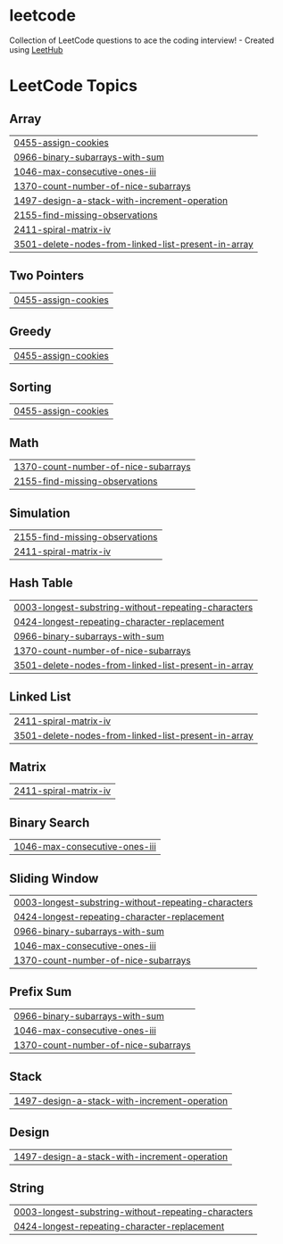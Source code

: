 # leetcode
Collection of LeetCode questions to ace the coding interview! - Created using [LeetHub](https://github.com/QasimWani/LeetHub)

<!---LeetCode Topics Start-->
# LeetCode Topics
## Array
|  |
| ------- |
| [0455-assign-cookies](https://github.com/Twon99/leetcode/tree/master/0455-assign-cookies) |
| [0966-binary-subarrays-with-sum](https://github.com/Twon99/leetcode/tree/master/0966-binary-subarrays-with-sum) |
| [1046-max-consecutive-ones-iii](https://github.com/Twon99/leetcode/tree/master/1046-max-consecutive-ones-iii) |
| [1370-count-number-of-nice-subarrays](https://github.com/Twon99/leetcode/tree/master/1370-count-number-of-nice-subarrays) |
| [1497-design-a-stack-with-increment-operation](https://github.com/Twon99/leetcode/tree/master/1497-design-a-stack-with-increment-operation) |
| [2155-find-missing-observations](https://github.com/Twon99/leetcode/tree/master/2155-find-missing-observations) |
| [2411-spiral-matrix-iv](https://github.com/Twon99/leetcode/tree/master/2411-spiral-matrix-iv) |
| [3501-delete-nodes-from-linked-list-present-in-array](https://github.com/Twon99/leetcode/tree/master/3501-delete-nodes-from-linked-list-present-in-array) |
## Two Pointers
|  |
| ------- |
| [0455-assign-cookies](https://github.com/Twon99/leetcode/tree/master/0455-assign-cookies) |
## Greedy
|  |
| ------- |
| [0455-assign-cookies](https://github.com/Twon99/leetcode/tree/master/0455-assign-cookies) |
## Sorting
|  |
| ------- |
| [0455-assign-cookies](https://github.com/Twon99/leetcode/tree/master/0455-assign-cookies) |
## Math
|  |
| ------- |
| [1370-count-number-of-nice-subarrays](https://github.com/Twon99/leetcode/tree/master/1370-count-number-of-nice-subarrays) |
| [2155-find-missing-observations](https://github.com/Twon99/leetcode/tree/master/2155-find-missing-observations) |
## Simulation
|  |
| ------- |
| [2155-find-missing-observations](https://github.com/Twon99/leetcode/tree/master/2155-find-missing-observations) |
| [2411-spiral-matrix-iv](https://github.com/Twon99/leetcode/tree/master/2411-spiral-matrix-iv) |
## Hash Table
|  |
| ------- |
| [0003-longest-substring-without-repeating-characters](https://github.com/Twon99/leetcode/tree/master/0003-longest-substring-without-repeating-characters) |
| [0424-longest-repeating-character-replacement](https://github.com/Twon99/leetcode/tree/master/0424-longest-repeating-character-replacement) |
| [0966-binary-subarrays-with-sum](https://github.com/Twon99/leetcode/tree/master/0966-binary-subarrays-with-sum) |
| [1370-count-number-of-nice-subarrays](https://github.com/Twon99/leetcode/tree/master/1370-count-number-of-nice-subarrays) |
| [3501-delete-nodes-from-linked-list-present-in-array](https://github.com/Twon99/leetcode/tree/master/3501-delete-nodes-from-linked-list-present-in-array) |
## Linked List
|  |
| ------- |
| [2411-spiral-matrix-iv](https://github.com/Twon99/leetcode/tree/master/2411-spiral-matrix-iv) |
| [3501-delete-nodes-from-linked-list-present-in-array](https://github.com/Twon99/leetcode/tree/master/3501-delete-nodes-from-linked-list-present-in-array) |
## Matrix
|  |
| ------- |
| [2411-spiral-matrix-iv](https://github.com/Twon99/leetcode/tree/master/2411-spiral-matrix-iv) |
## Binary Search
|  |
| ------- |
| [1046-max-consecutive-ones-iii](https://github.com/Twon99/leetcode/tree/master/1046-max-consecutive-ones-iii) |
## Sliding Window
|  |
| ------- |
| [0003-longest-substring-without-repeating-characters](https://github.com/Twon99/leetcode/tree/master/0003-longest-substring-without-repeating-characters) |
| [0424-longest-repeating-character-replacement](https://github.com/Twon99/leetcode/tree/master/0424-longest-repeating-character-replacement) |
| [0966-binary-subarrays-with-sum](https://github.com/Twon99/leetcode/tree/master/0966-binary-subarrays-with-sum) |
| [1046-max-consecutive-ones-iii](https://github.com/Twon99/leetcode/tree/master/1046-max-consecutive-ones-iii) |
| [1370-count-number-of-nice-subarrays](https://github.com/Twon99/leetcode/tree/master/1370-count-number-of-nice-subarrays) |
## Prefix Sum
|  |
| ------- |
| [0966-binary-subarrays-with-sum](https://github.com/Twon99/leetcode/tree/master/0966-binary-subarrays-with-sum) |
| [1046-max-consecutive-ones-iii](https://github.com/Twon99/leetcode/tree/master/1046-max-consecutive-ones-iii) |
| [1370-count-number-of-nice-subarrays](https://github.com/Twon99/leetcode/tree/master/1370-count-number-of-nice-subarrays) |
## Stack
|  |
| ------- |
| [1497-design-a-stack-with-increment-operation](https://github.com/Twon99/leetcode/tree/master/1497-design-a-stack-with-increment-operation) |
## Design
|  |
| ------- |
| [1497-design-a-stack-with-increment-operation](https://github.com/Twon99/leetcode/tree/master/1497-design-a-stack-with-increment-operation) |
## String
|  |
| ------- |
| [0003-longest-substring-without-repeating-characters](https://github.com/Twon99/leetcode/tree/master/0003-longest-substring-without-repeating-characters) |
| [0424-longest-repeating-character-replacement](https://github.com/Twon99/leetcode/tree/master/0424-longest-repeating-character-replacement) |
<!---LeetCode Topics End-->